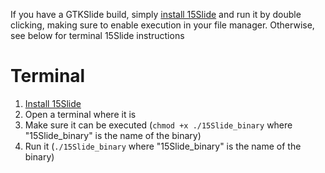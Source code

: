 If you have a GTKSlide build, simply [install 15Slide](https://github.com/JZJisawesome/15Slide/wiki/Installing-15Slide) and run it by double clicking, making sure to enable execution in your file manager. Otherwise, see below for terminal 15Slide instructions
# Terminal
1. [Install 15Slide](https://github.com/JZJisawesome/15Slide/wiki/Installing-15Slide)
2. Open a terminal where it is
3. Make sure it can be executed (`chmod +x ./15Slide_binary` where "15Slide_binary" is the name of the binary)
4. Run it (`./15Slide_binary` where "15Slide_binary" is the name of the binary)